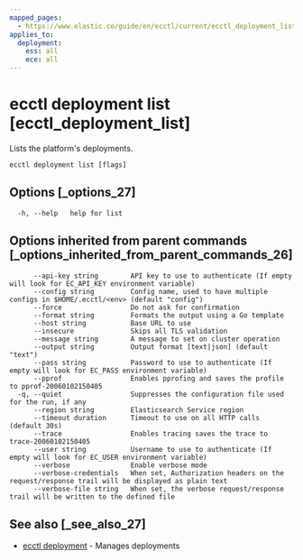 ```yaml
---
mapped_pages:
  - https://www.elastic.co/guide/en/ecctl/current/ecctl_deployment_list.html
applies_to:
  deployment:
    ess: all
    ece: all
---
```


# ecctl deployment list [ecctl_deployment_list]

Lists the platform's deployments.

```
ecctl deployment list [flags]
```


## Options [_options_27]

```
  -h, --help   help for list
```


## Options inherited from parent commands [_options_inherited_from_parent_commands_26]

```
      --api-key string        API key to use to authenticate (If empty will look for EC_API_KEY environment variable)
      --config string         Config name, used to have multiple configs in $HOME/.ecctl/<env> (default "config")
      --force                 Do not ask for confirmation
      --format string         Formats the output using a Go template
      --host string           Base URL to use
      --insecure              Skips all TLS validation
      --message string        A message to set on cluster operation
      --output string         Output format [text|json] (default "text")
      --pass string           Password to use to authenticate (If empty will look for EC_PASS environment variable)
      --pprof                 Enables pprofing and saves the profile to pprof-20060102150405
  -q, --quiet                 Suppresses the configuration file used for the run, if any
      --region string         Elasticsearch Service region
      --timeout duration      Timeout to use on all HTTP calls (default 30s)
      --trace                 Enables tracing saves the trace to trace-20060102150405
      --user string           Username to use to authenticate (If empty will look for EC_USER environment variable)
      --verbose               Enable verbose mode
      --verbose-credentials   When set, Authorization headers on the request/response trail will be displayed as plain text
      --verbose-file string   When set, the verbose request/response trail will be written to the defined file
```


## See also [_see_also_27]

* [ecctl deployment](/reference/ecctl_deployment.md)	 - Manages deployments

